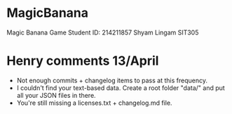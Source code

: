 # MagicBanana
Magic Banana Game Student ID: 214211857 Shyam Lingam SIT305


# Henry comments 13/April
- Not enough commits + changelog items to pass at this frequency.
- I couldn't find your text-based data. Create a root folder "data/" and put all your JSON files in there.
- You're still missing a licenses.txt + changelog.md file.
